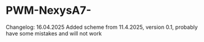 # PWM-NexysA7-
Changelog:
16.04.2025 Added scheme from 11.4.2025, version 0.1, probably have some mistakes and will not work
